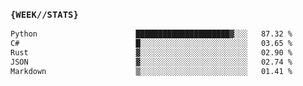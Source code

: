 ### `{WEEK//STATS}` 
<!--START_SECTION:waka-->

```txt
Python                      █████████████████████▓░░░   87.32 %
C#                          █░░░░░░░░░░░░░░░░░░░░░░░░   03.65 %
Rust                        ▓░░░░░░░░░░░░░░░░░░░░░░░░   02.90 %
JSON                        ▓░░░░░░░░░░░░░░░░░░░░░░░░   02.74 %
Markdown                    ▒░░░░░░░░░░░░░░░░░░░░░░░░   01.41 %
```

<!--END_SECTION:waka-->
